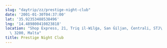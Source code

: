 ```yaml
---
slug: "daytrip/zz/prestige-night-club"
date: '2001-01-30T04:37:00'
lat: '35.92353488538496'
lng: '14.489800410823818'
location: "Shop Express, 21, Triq il-Wilġa, San Ġiljan, Ċentrali, STJ\
  \ 3200, Malta"
title: Prestige Night Club
---
```



